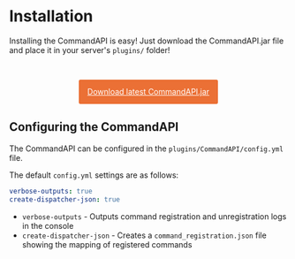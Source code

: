 # Installation

Installing the CommandAPI is easy! Just download the CommandAPI.jar file and place it in your server's `plugins/` folder!

<br>

<a href="https://github.com/JorelAli/1.13-Command-API/releases/download/v1.8.2/CommandAPI.jar" style="
background-color:#EB7035;
border-radius:3px;
color:#ffffff;
display:block;
line-height:44px;
text-align:center;
width:50%;
margin-left:auto;
margin-right: auto;">Download latest CommandAPI.jar</a>

## Configuring the CommandAPI

The CommandAPI can be configured in the `plugins/CommandAPI/config.yml` file.

The default `config.yml` settings are as follows:

```yaml
verbose-outputs: true
create-dispatcher-json: true
```

* `verbose-outputs` - Outputs command registration and unregistration logs in the console
* `create-dispatcher-json` - Creates a `command_registration.json` file showing the mapping of registered commands
